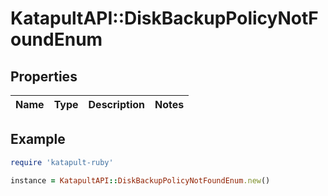 # KatapultAPI::DiskBackupPolicyNotFoundEnum

## Properties

| Name | Type | Description | Notes |
| ---- | ---- | ----------- | ----- |

## Example

```ruby
require 'katapult-ruby'

instance = KatapultAPI::DiskBackupPolicyNotFoundEnum.new()
```

